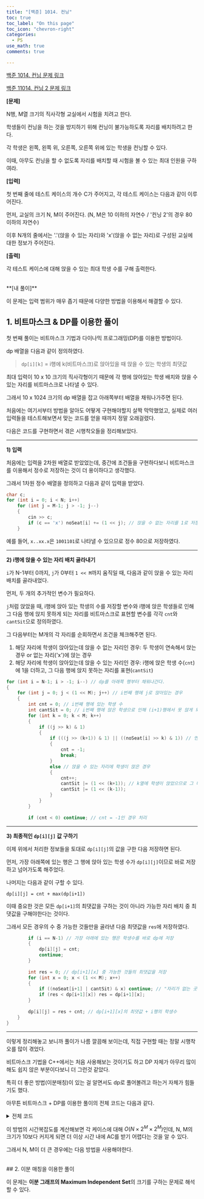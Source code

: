 ```yaml
---
title: "[백준] 1014. 컨닝"
toc: true
toc_label: "On this page"
toc_icon: "chevron-right"
categories:
  - PS
use_math: true
comments: true

---
```


[백준 1014. 컨닝 문제 링크](https://www.acmicpc.net/problem/1014)

[백준 11014. 컨닝 2 문제 링크](https://www.acmicpc.net/problem/11014)

**[문제]**

N행, M열 크기의 직사각형 교실에서 시험을 치려고 한다.

학생들이 컨닝을 하는 것을 방지하기 위해 컨닝이 불가능하도록 자리를 배치하려고 한다.

각 학생은 왼쪽, 왼쪽 위, 오른쪽, 오른쪽 위에 있는 학생을 컨닝할 수 있다.

이때, 아무도 컨닝을 할 수 없도록 자리를 배치할 때 시험을 볼 수 있는 최대 인원을 구하여라.

**[입력]**

첫 번째 줄에 테스트 케이스의 개수 C가 주어지고, 각 테스트 케이스는 다음과 같이 이루어진다.

먼저, 교실의 크기 N, M이 주어진다. (N, M은 10 이하의 자연수 / '컨닝 2'의 경우 80 이하의 자연수)

이후 N개의 줄에서는 '.'(앉을 수 있는 자리)와 'x'(앉을 수 없는 자리)로 구성된 교실에 대한 정보가 주어진다.

**[출력]**

각 테스트 케이스에 대해 앉을 수 있는 최대 학생 수를 구해 출력한다.


<br/>
**[내 풀이]**

이 문제는 입력 범위가 매우 좁기 때문에 다양한 방법을 이용해서 해결할 수 있다.

## 1. 비트마스크 & DP를 이용한 풀이

첫 번째 풀이는 비트마스크 기법과 다이나믹 프로그래밍(DP)를 이용한 방법이다.

dp 배열을 다음과 같이 정의하였다.

> `dp[i][k]` = i행에 k(비트마스크)로 앉아있을 때 앉을 수 있는 학생의 최댓값

최대 입력이 10 x 10 크기의 직사각형이기 때문에 각 행에 앉아있는 학생 배치와 앉을 수 있는 자리를 비트마스크로 나타낼 수 있다.

그래서 10 x 1024 크기의 dp 배열을 잡고 아래쪽부터 배열을 채워나가주면 된다.

처음에는 여기서부터 방법을 알아도 어떻게 구현해야할지 살짝 막막했었고, 실제로 여러 입력들을 테스트해보면서 맞는 코드를 얻을 때까지 정말 오래걸렸다.

다음은 코드를 구현하면서 겪은 시행착오들을 정리해보았다.

---

**1) 입력**

처음에는 입력을 2차원 배열로 받았었는데, 중간에 조건들을 구현하다보니 비트마스크를 이용해서 정수로 저장하는 것이 더 용이하다고 생각했다.

그래서 1차원 정수 배열을 정의하고 다음과 같이 입력을 받았다.

```cpp
char c;
for (int i = 0; i < N; i++)
    for (int j = M-1; j > -1; j--)
    {
        cin >> c;
        if (c == 'x') noSeat[i] += (1 << j); // 앉을 수 없는 자리를 1로 저장
    }
```

예를 들어, `x..xx.x`은 `1001101`로 나타낼 수 있으므로 정수 80으로 저장하였다.

---

**2) i행에 앉을 수 있는 자리 배치 골라내기**

`i`가 N-1부터 0까지, `j`가 0부터 `1 << M`까지 움직일 때, 다음과 같이 앉을 수 있는 자리 배치를 골라내었다.

먼저, 두 개의 추가적인 변수가 필요하다.

`j`처럼 앉았을 때, i행에 앉아 있는 학생의 수를 저장할 변수와 i행에 앉은 학생들로 인해 그 다음 행에 앉지 못하게 되는 자리를 비트마스크로 표현할 변수를 각각 `cnt`와 `cantSit`으로 정의하였다.

그 다음부터는 M개의 각 자리를 순회하면서 조건을 체크해주면 된다.

1. 해당 자리에 학생이 앉아있는데 앉을 수 없는 자리인 경우: 두 학생이 연속해서 앉는 경우 or 없는 자리('x')에 앉는 경우
2. 해당 자리에 학생이 앉아있는데 앉을 수 있는 자리인 경우: i행에 앉은 학생 수(`cnt`)에 1을 더하고, 그 다음 행에 앉지 못하는 자리를 표현(`cantSit`)

```cpp
for (int i = N-1; i > -1; i--) // dp를 아래쪽 행부터 채워나간다.
{
    for (int j = 0; j < (1 << M); j++) // i번째 행에 j로 앉아있는 경우
    {
        int cnt = 0; // i번째 행에 있는 학생 수
        int cantSit = 0; // i번째 행에 앉은 학생으로 인해 (i+1)행에서 못 앉게 되는 자리를 표현
        for (int k = 0; k < M; k++)
        {
            if ((j >> k) & 1)
            {
                if (((j >> (k+1)) & 1) || ((noSeat[i] >> k) & 1)) // 연속해서 앉는 경우 또는 없는 자리에 앉은 경우는 불가능
                {
                    cnt = -1;
                    break;
                }
                else // 앉을 수 있는 자리에 학생이 앉은 경우
                {
                    cnt++;
                    cantSit |= (1 << (k+1)); // k열에 학생이 앉았으므로 그 다음 행에서는 (k+1), (k-1)열에 앉지 못함
                    cantSit |= (1 << (k-1));
                }
            }
        }
            
        if (cnt < 0) continue; // cnt = -1인 경우 처리
```

---

**3) 최종적인 `dp[i][j]` 값 구하기**

이제 위에서 처리한 정보들을 토대로 `dp[i][j]`의 값을 구한 다음 저장하면 된다.

먼저, 가장 아래쪽에 있는 행은 그 행에 앉아 있는 학생 수가 `dp[i][j]`이므로 바로 저장하고 넘어가도록 해주었다.

나머지는 다음과 같이 구할 수 있다.

`dp[i][j] = cnt + max(dp[i+1])`

이때 중요한 것은 모든 `dp[i+1]`의 최댓값을 구하는 것이 아니라 가능한 자리 배치 중 최댓값을 구해야한다는 것이다.

그래서 모든 경우의 수 중 가능한 것들만을 골라낸 다음 최댓값을 `res`에 저장하였다.

```cpp
        if (i == N-1) // 가장 아래에 있는 행은 학생수를 바로 dp에 저장
        {
            dp[i][j] = cnt;
            continue;
        }
                
        int res = 0; // dp[i+1][x] 중 가능한 것들의 최댓값을 저장
        for (int x = 0; x < (1 << M); x++)
        {
            if ((noSeat[i+1] | cantSit) & x) continue; // "자리가 없는 곳 + i행의 학생들로 인해 못 앉는 곳"에 앉은 x는 제외
            if (res < dp[i+1][x]) res = dp[i+1][x];
        }
                
        dp[i][j] = res + cnt; // dp[i+1][x]의 최댓값 + i행의 학생수
    }
}
```

---

이렇게 정리해놓고 보니까 풀이가 나름 깔끔해 보이는데, 직접 구현할 때는 정말 시행착오를 많이 겪었다.

비트마스크 기법을 C++에서는 처음 사용해보는 것이기도 하고 DP 자체가 아무리 많이 해도 쉽지 않은 부분이다보니 더 그런것 같았다.

특히 더 좋은 방법(이분매칭)이 있는 걸 알면서도 dp로 풀어볼려고 하는거 자체가 힘들기도 했다.

아무튼 비트마스크 + DP를 이용한 풀이의 전체 코드는 다음과 같다.

<details>
<summary>전체 코드</summary>
<div markdown = "1">

```cpp
#include <iostream>
using namespace std;

const int maxN = 10, maxM = 10;

int noSeat[maxN];

int N, M;

int dp[maxN][1 << maxM];

int main()
{
    ios_base::sync_with_stdio(false);
    cin.tie(NULL);
    cout.tie(NULL);
    
    int C;
    cin >> C;
    
    while (C--)
    {
        cin >> N >> M;
        
        fill(noSeat, noSeat + N, 0);
        fill(dp[0], dp[0] + (1 << M), 0);
        
        char c;
        for (int i = 0; i < N; i++)
            for (int j = M-1; j > -1; j--)
            {
                cin >> c;
                if (c == 'x') noSeat[i] += (1 << j);
            }
        
        for (int i = N-1; i > -1; i--)
        {
            for (int j = 0; j < (1 << M); j++)
            {
                int cnt = 0;
                int cantSit = 0;
                for (int k = 0; k < M; k++)
                {
                    if ((j >> k) & 1)
                    {
                        if (((j >> (k+1)) & 1) || ((noSeat[i] >> k) & 1))
                        {
                            cnt = -1;
                            break;
                        }
                        else
                        {
                            cnt++;
                            cantSit |= (1 << (k+1));
                            cantSit |= (1 << (k-1));
                        }
                    }
                }
            
                if (cnt < 0) continue;
            
                if (i == N-1)
                {
                    dp[i][j] = cnt;
                    continue;
                }
                
                int res = 0;
                for (int x = 0; x < (1 << M); x++)
                {
                    if ((noSeat[i+1] | cantSit) & x) continue;
                    if (res < dp[i+1][x]) res = dp[i+1][x];
                }
                
                dp[i][j] = res + cnt;
            }
        }
        
        int ans = 0;
        for (int j = 0; j < (1 << M); j++)
            if (ans < dp[0][j]) ans = dp[0][j];
        cout << ans << "\n";
    }
}
```

</div>
</details>

이 방법의 시간복잡도를 계산해보면 각 케이스에 대해 $O(N \times 2^M \times 2^M)$인데, N, M의 크기가 10보다 커지게 되면 더 이상 시간 내에 AC를 받기 어렵다는 것을 알 수 있다.

그래서 N, M이 더 큰 경우에는 다음 방법을 사용해야한다.


<br/>
## 2. 이분 매칭을 이용한 풀이

이 문제는 **이분 그래프의 Maximum Independent Set**의 크기를 구하는 문제로 해석할 수 있다.
  

